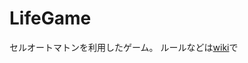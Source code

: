# LifeGame
セルオートマトンを利用したゲーム。
ルールなどは[wiki](https://ja.wikipedia.org/wiki/%E3%83%A9%E3%82%A4%E3%83%95%E3%82%B2%E3%83%BC%E3%83%A0)で
